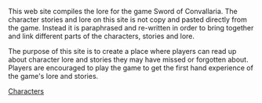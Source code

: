 This web site compiles the lore for the game Sword of Convallaria.  The character stories and lore on this site is not copy and pasted directly from the game. Instead it is paraphrased and re-written in order to bring together and link different parts of the characters, stories and lore.

The purpose of this site is to create a place where players can read up about character lore and stories they may have missed or forgotten about. Players are encouraged to play the game to get the first hand experience of the game's lore and stories.

[Characters](characters)
